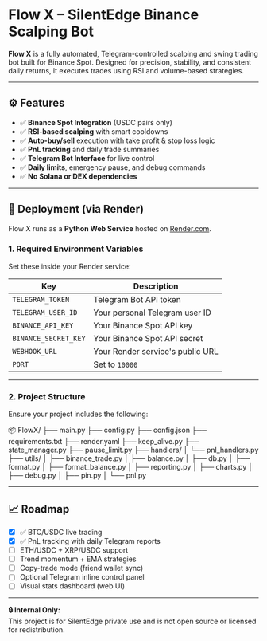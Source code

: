 # Flow X – SilentEdge Binance Scalping Bot

**Flow X** is a fully automated, Telegram-controlled scalping and swing trading bot built for Binance Spot. Designed for precision, stability, and consistent daily returns, it executes trades using RSI and volume-based strategies.

---

## ⚙️ Features

- ✅ **Binance Spot Integration** (USDC pairs only)
- ✅ **RSI-based scalping** with smart cooldowns
- ✅ **Auto-buy/sell** execution with take profit & stop loss logic
- ✅ **PnL tracking** and daily trade summaries
- ✅ **Telegram Bot Interface** for live control
- ✅ **Daily limits**, emergency pause, and debug commands
- ✅ **No Solana or DEX dependencies**

---

## 🚀 Deployment (via Render)

Flow X runs as a **Python Web Service** hosted on [Render.com](https://render.com).

### 1. Required Environment Variables

Set these inside your Render service:

| Key                  | Description                         |
|----------------------|-------------------------------------|
| `TELEGRAM_TOKEN`     | Telegram Bot API token              |
| `TELEGRAM_USER_ID`   | Your personal Telegram user ID      |
| `BINANCE_API_KEY`    | Your Binance Spot API key           |
| `BINANCE_SECRET_KEY` | Your Binance Spot API secret        |
| `WEBHOOK_URL`        | Your Render service's public URL    |
| `PORT`               | Set to `10000`                      |

---

### 2. Project Structure

Ensure your project includes the following:

📦 FlowX/
├── main.py
├── config.py
├── config.json
├── requirements.txt
├── render.yaml
├── keep_alive.py
├── state_manager.py
├── pause_limit.py
├── handlers/
│   └── pnl_handlers.py
├── utils/
│   ├── binance_trade.py
│   ├── balance.py
│   ├── db.py
│   ├── format.py
│   ├── format_balance.py
│   ├── reporting.py
│   ├── charts.py
│   ├── debug.py
│   ├── pin.py
│   └── pnl.py

---

## 📈 Roadmap

- [x] ✅ BTC/USDC live trading
- [x] ✅ PnL tracking with daily Telegram reports
- [ ] ETH/USDC + XRP/USDC support
- [ ] Trend momentum + EMA strategies
- [ ] Copy-trade mode (friend wallet sync)
- [ ] Optional Telegram inline control panel
- [ ] Visual stats dashboard (web UI)

---

**🔒 Internal Only:**  
This project is for SilentEdge private use and is not open source or licensed for redistribution.
